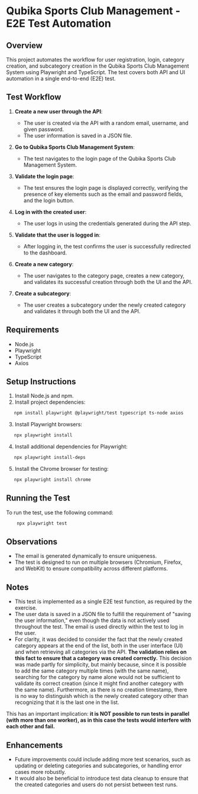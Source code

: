 # Qubika Sports Club Management - E2E Test Automation

## Overview
This project automates the workflow for user registration, login, category creation, and subcategory creation in the Qubika Sports Club Management System using Playwright and TypeScript. The test covers both API and UI automation in a single end-to-end (E2E) test.

## Test Workflow

1. **Create a new user through the API**:
   - The user is created via the API with a random email, username, and given password.
   - The user information is saved in a JSON file.
   
2. **Go to Qubika Sports Club Management System**:
   - The test navigates to the login page of the Qubika Sports Club Management System.

3. **Validate the login page**:
   - The test ensures the login page is displayed correctly, verifying the presence of key elements such as the email and password fields, and the login button.

4. **Log in with the created user**:
   - The user logs in using the credentials generated during the API step.

5. **Validate that the user is logged in**:
   - After logging in, the test confirms the user is successfully redirected to the dashboard.

6. **Create a new category**:
   - The user navigates to the category page, creates a new category, and validates its successful creation through both the UI and the API.

7. **Create a subcategory**:
   - The user creates a subcategory under the newly created category and validates it through both the UI and the API.

## Requirements

- Node.js
- Playwright
- TypeScript
- Axios

## Setup Instructions

1. Install Node.js and npm.
2. Install project dependencies:
```bash
   npm install playwright @playwright/test typescript ts-node axios
```
3. Install Playwright browsers:
```bash
   npx playwright install
```
4. Install additional dependencies for Playwright:
```bash
   npx playwright install-deps
```
5. Install the Chrome browser for testing:
```bash
   npx playwright install chrome
```
   
## Running the Test

To run the test, use the following command:
```bash
    npx playwright test
```

## Observations

- The email is generated dynamically to ensure uniqueness.
- The test is designed to run on multiple browsers (Chromium, Firefox, and WebKit) to ensure compatibility across different platforms.

## Notes

- This test is implemented as a single E2E test function, as required by the exercise.
- The user data is saved in a JSON file to fulfill the requirement of "saving the user information," even though the data is not actively used throughout the test. The email is used directly within the test to log in the user.
- For clarity, it was decided to consider the fact that the newly created category appears at the end of the list, both in the user interface (UI) and when retrieving all categories via the API. **The validation relies on this fact to ensure that a category was created correctly.** This decision was made partly for simplicity, but mainly because, since it is possible to add the same category multiple times (with the same name), searching for the category by name alone would not be sufficient to validate its correct creation (since it might find another category with the same name). Furthermore, as there is no creation timestamp, there is no way to distinguish which is the newly created category other than recognizing that it is the last one in the list.

This has an important implication: **it is NOT possible to run tests in parallel (with more than one worker), as in this case the tests would interfere with each other and fail.**

## Enhancements
- Future improvements could include adding more test scenarios, such as updating or deleting categories and subcategories, or handling error cases more robustly.
- It would also be beneficial to introduce test data cleanup to ensure that the created categories and users do not persist between test runs.